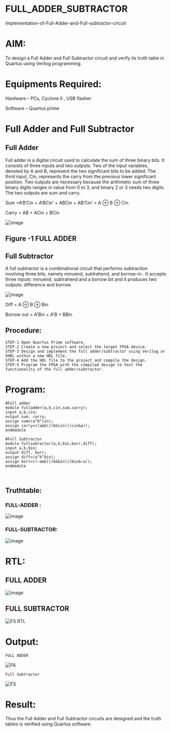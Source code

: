 # FULL_ADDER_SUBTRACTOR

Implementation-of-Full-Adder-and-Full-subtractor-circuit

# AIM:

To design a Full Adder and Full Subtractor circuit and verify its truth table in Quartus using Verilog programming.

# Equipments Required:

Hardware – PCs, Cyclone II , USB flasher

Software – Quartus prime

# Full Adder and Full Subtractor

## Full Adder

Full adder is a digital circuit used to calculate the sum of three binary bits. It consists of three inputs and two outputs. Two of the input variables, denoted by A and B, represent the two significant bits to be added. The third input, Cin, represents the carry from the previous lower significant position. Two outputs are necessary because the arithmetic sum of three binary digits ranges in value from 0 to 3, and binary 2 or 3 needs two digits. The two outputs are sum and carry.

Sum =A’B’Cin + A’BCin’ + ABCin + AB’Cin’ = A ⊕ B ⊕ Cin 

Carry = AB + ACin + BCin

![image](https://github.com/naavaneetha/FULL_ADDER_SUBTRACTOR/assets/154305477/0f30ba51-5ffb-4198-845f-18e054f675e7)

## Figure -1 FULL ADDER

## Full Subtractor

A full subtractor is a combinational circuit that performs subtraction involving three bits, namely minuend, subtrahend, and borrow-in . It accepts three inputs: minuend, subtrahend and a borrow bit and it produces two outputs: difference and borrow.

![image](https://github.com/naavaneetha/FULL_ADDER_SUBTRACTOR/assets/154305477/02b24f51-ab51-4304-9ad6-7b81ffc1ead5)

Diff = A ⊕ B ⊕ Bin 

Borrow out = A'Bin + A'B + BBin




## Procedure:

```
STEP-1 Open Quartus Prime software.
STEP-2 Create a new project and select the target FPGA device.
STEP-3 Design and implement the full adder/subtractor using Verilog or VHDL within a new HDL file.
STEP-4 Add the HDL file to the project and compile the design.
STEP-5 Program the FPGA with the compiled design to test the functionality of the full adder/subtractor.
```

# Program:

```
#Full adder
module fulladder(a,b,cin,sum,carry);
input a,b,cin;
output sum, carry;
assign sum=(a^b^cin);
assign carry=((a&b)|(b&cin)|(cin&a));
endmodule

#Full Subtractor
module fullsubractor(a,b,bin,borr,diff);
input a,b,bin;
output diff, borr;
assign diff=(a^b^bin);
assign borr=((~a&b)|(b&bin)|(bin&~a));
endmodule



```

## Truthtable:
### FULL-ADDER : 
![image](https://github.com/arbasil05/FULL_ADDER_SUBTRACTOR/assets/144218037/fe8a893e-7da2-49a7-b5f0-1fc2e4a1976f)
### FULL-SUBTRACTOR:
![image](https://github.com/arbasil05/FULL_ADDER_SUBTRACTOR/assets/144218037/532faf89-78bb-4299-b8ca-9a967622141a)


# RTL:
## FULL ADDER
![image](https://github.com/user-attachments/assets/614a308d-b243-4950-9db7-e18cb05a39b5)

## FULL SUBTRACTOR
![FS RTL](https://github.com/user-attachments/assets/e939939e-7400-4c05-b3a5-5ff75df446b6)



# Output:
```
FULL ADDER
```
![FA](https://github.com/user-attachments/assets/75e15a41-8be5-480a-a67a-691818276145)

```
Full Subtractor
```
![FS](https://github.com/user-attachments/assets/63813acc-0a94-42a9-a683-7644f433734c)


# Result:
Thus the Full Adder and Full Subtractor circuits are designed and the truth tables is verified using Quartus software.

